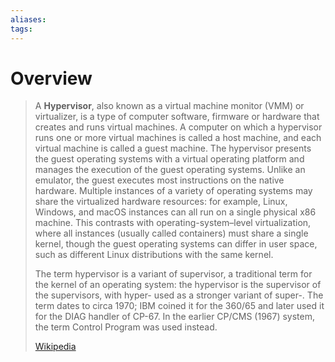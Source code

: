 ```yaml
---
aliases: 
tags:
---
```

# Overview

> A **Hypervisor**, also known as a virtual machine monitor (VMM) or virtualizer, is a type of computer software, firmware or hardware that creates and runs virtual machines. A computer on which a hypervisor runs one or more virtual machines is called a host machine, and each virtual machine is called a guest machine. The hypervisor presents the guest operating systems with a virtual operating platform and manages the execution of the guest operating systems. Unlike an emulator, the guest executes most instructions on the native hardware. Multiple instances of a variety of operating systems may share the virtualized hardware resources: for example, Linux, Windows, and macOS instances can all run on a single physical x86 machine. This contrasts with operating-system–level virtualization, where all instances (usually called containers) must share a single kernel, though the guest operating systems can differ in user space, such as different Linux distributions with the same kernel.
>
> The term hypervisor is a variant of supervisor, a traditional term for the kernel of an operating system: the hypervisor is the supervisor of the supervisors, with hyper- used as a stronger variant of super-. The term dates to circa 1970; IBM coined it for the 360/65 and later used it for the DIAG handler of CP-67. In the earlier CP/CMS (1967) system, the term Control Program was used instead.
>
> [Wikipedia](https://en.wikipedia.org/wiki/Hypervisor)